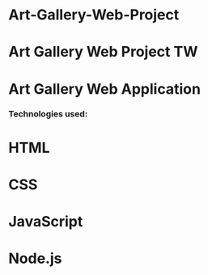 
# Art-Gallery-Web-Project
Art Gallery Web Project TW
=======
# Art Gallery Web Application 
### Technologies used:
# HTML
# CSS
# JavaScript
# Node.js
 

